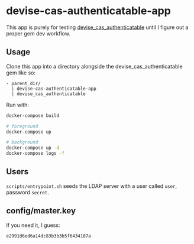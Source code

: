# devise-cas-authenticatable-app

This app is purely for testing [devise_cas_authenticatable](https://github.com/nbudin/devise_cas_authenticatable) until I figure out a proper gem dev workflow.

## Usage

Clone this app into a directory alongside the devise_cas_authenticatable gem like so:

```
- parent_dir/
  | devise-cas-authenticatable-app
  | devise_cas_authenticatable
```

Run with:

```bash
docker-compose build

# foreground
docker-compose up

# background
docker-compose up -d
docker-compose logs -f
```

## Users

`scripts/entrypoint.sh` seeds the LDAP server with a user called `user`, password `secret`.

## config/master.key

If you need it, I guess:

```
e2991d6ed6a14dc83b3b3b5f6434107a
```
